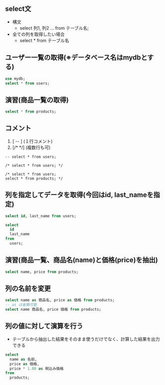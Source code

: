 select文
-----
- 構文
  - select 列1, 列2 ... from テーブル名;
- 全ての列を取得したい場合
  - select * from テーブル名
  
ユーザー一覧の取得(※データベース名はmydbとする)
-----
```sql
use mydb;
select * from users;
```

演習(商品一覧の取得)
----
```sql
select * from products;
```

コメント
-----
1. [ -- ] (１行コメント)  
2. [/* */]  (複数行も可)   
``` 
-- select * from users;

/* select * from users; */

/* select * from users;
select * from products; */
```

列を指定してデータを取得(今回はid, last_nameを指定)
-----
```sql
select id, last_name from users;

select
  id
  last_name
from
  users;
```

演習(商品一覧、商品名(name)と価格(price)を抽出)
-----
```sql
select name, price from products;
```

列の名前を変更
-----
```sql
select name as 商品名, price as 価格 from products;
-- as は省略可能
select name 商品名, price 価格 from products;
```

列の値に対して演算を行う
-----
- テーブルから抽出した結果をそのまま使うだけでなく、計算した結果を出力できる
```sql
select
  name as 名前,
  price as 価格,
  price * 1.08 as 税込み価格
from
  products;
```
